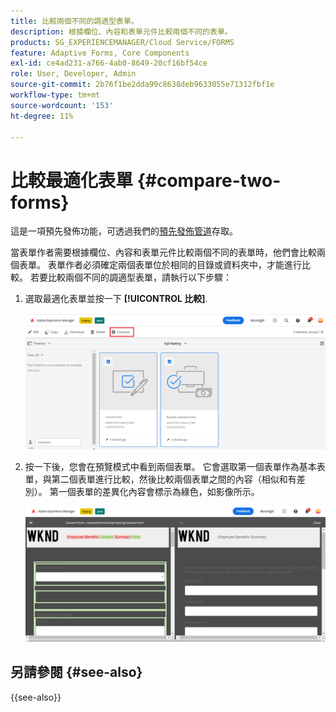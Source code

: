 ```yaml
---
title: 比較兩個不同的調適型表單。
description: 根據欄位、內容和表單元件比較兩個不同的表單。
products: SG_EXPERIENCEMANAGER/Cloud Service/FORMS
feature: Adaptive Forms, Core Components
exl-id: ce4ad231-a766-4ab0-8649-20cf16bf54ce
role: User, Developer, Admin
source-git-commit: 2b76f1be2dda99c8638deb9633055e71312fbf1e
workflow-type: tm+mt
source-wordcount: '153'
ht-degree: 11%

---
```


# 比較最適化表單 {#compare-two-forms}

<span class="preview">這是一項預先發佈功能，可透過我們的[預先發佈管道](https://experienceleague.adobe.com/docs/experience-manager-cloud-service/content/release-notes/prerelease.html#new-features)存取。</span>

當表單作者需要根據欄位、內容和表單元件比較兩個不同的表單時，他們會比較兩個表單。 表單作者必須確定兩個表單位於相同的目錄或資料夾中，才能進行比較。 若要比較兩個不同的調適型表單，請執行以下步驟：

1. 選取最適化表單並按一下 **[!UICONTROL 比較]**.

   ![比較最適化表單](compare-two-forms.png)

1. 按一下後，您會在預覽模式中看到兩個表單。 它會選取第一個表單作為基本表單，與第二個表單進行比較，然後比較兩個表單之間的內容（相似和有差別）。 第一個表單的差異化內容會標示為綠色，如影像所示。

   ![比較的表單](compared-forms.png)

## 另請參閱 {#see-also}

{{see-also}}
